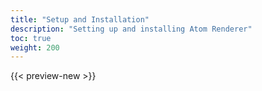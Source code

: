 ```yaml
---
title: "Setup and Installation"
description: "Setting up and installing Atom Renderer"
toc: true
weight: 200
---
```


{{< preview-new >}}